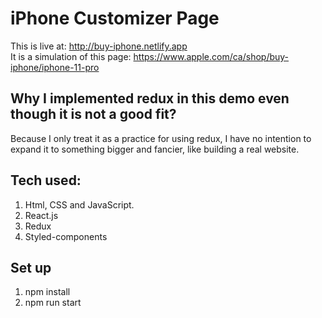 # iPhone Customizer Page
This is live at: http://buy-iphone.netlify.app 
<br>It is a simulation of this page: https://www.apple.com/ca/shop/buy-iphone/iphone-11-pro

## Why I implemented redux in this demo even though it is not a good fit?
Because I only treat it as a practice for using redux, I have no intention to expand it to something bigger and fancier, like building a real website. 

## Tech used:
1. Html, CSS and JavaScript.
2. React.js
3. Redux
4. Styled-components

## Set up
1. npm install
2. npm run start
